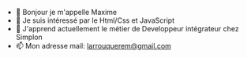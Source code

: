 - 👋 Bonjour je m'appelle Maxime
- 👀 Je suis intéressé par le Html/Css et JavaScript
- 🌱 J'apprend actuellement le métier de Developpeur intégrateur chez Simplon
- 📫 Mon adresse mail: larrouquerem@gmail.com

<!---
Maximegihub/Maximegihub is a ✨ special ✨ repository because its `README.md` (this file) appears on your GitHub profile.
You can click the Preview link to take a look at your changes.
--->
